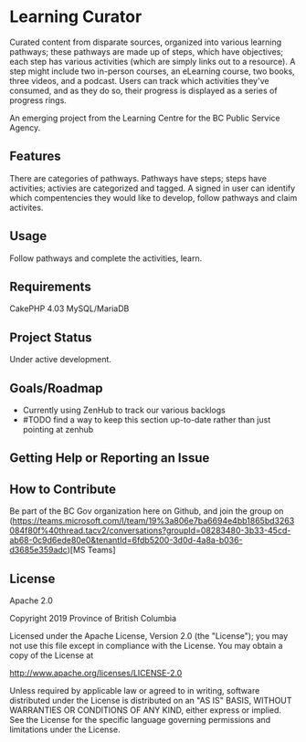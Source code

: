 # Learning Curator

Curated content from disparate sources, organized into various learning pathways; these pathways are made up of steps, which have objectives; each step has various activities (which are simply links out to a resource). A step might include two in-person courses, an eLearning course, two books, three videos, and a podcast. Users can track which activities they've consumed, and as they do so, their progress is displayed as a series of progress rings.

An emerging project from the Learning Centre for the BC Public Service Agency.

## Features

There are categories of pathways. Pathways have steps; steps have activities; activies are categorized and tagged. A signed in user can identify which compentencies they would like to develop, follow pathways and claim activites.

## Usage
Follow pathways and complete the activities, learn.

## Requirements

CakePHP 4.03
MySQL/MariaDB

## Project Status

Under active development.

## Goals/Roadmap
* Currently using ZenHub to track our various backlogs
* #TODO find a way to keep this section up-to-date rather than just pointing at zenhub 

## Getting Help or Reporting an Issue

## How to Contribute

Be part of the BC Gov organization here on Github, and join the group on (https://teams.microsoft.com/l/team/19%3a806e7ba6694e4bb1865bd3263084f80f%40thread.tacv2/conversations?groupId=08283480-3b33-45cd-ab68-0c9d6ede80e0&tenantId=6fdb5200-3d0d-4a8a-b036-d3685e359adc)[MS Teams] 

## License
Apache 2.0

Copyright 2019 Province of British Columbia

Licensed under the Apache License, Version 2.0 (the "License");
you may not use this file except in compliance with the License.
You may obtain a copy of the License at 

http://www.apache.org/licenses/LICENSE-2.0

Unless required by applicable law or agreed to in writing, software
distributed under the License is distributed on an "AS IS" BASIS,
WITHOUT WARRANTIES OR CONDITIONS OF ANY KIND, either express or implied.
See the License for the specific language governing permissions and
limitations under the License.

